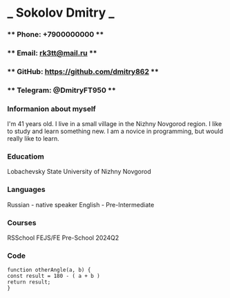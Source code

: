 # _ Sokolov Dmitry _

### ** Phone: +7900000000 **

### ** Email: rk3tt@mail.ru **

### ** GitHub: https://github.com/dmitry862 **

### ** Telegram: @DmitryFT950 **

### Informanion about myself

I'm 41 years old. I live in a small village in the Nizhny Novgorod region.
I like to study and learn something new.
I am a novice in programming, but would really like to learn.

### Educatiom

Lobachevsky State University of Nizhny Novgorod

### Languages

Russian - native speaker
English - Pre-Intermediate

### Courses

RSSchool FEJS/FE Pre-School 2024Q2

### Code

```
function otherAngle(a, b) {
const result = 180 - ( a + b )
return result;
}

```
